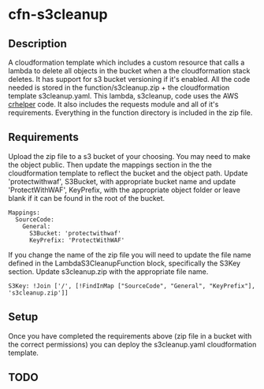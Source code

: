 # cfn-s3cleanup


## Description
A cloudformation template which includes a custom resource that calls a lambda to delete all objects in the bucket when a the cloudformation stack deletes.  It has support for s3 bucket versioning if it's enabled.  All the code needed is stored in the function/s3cleanup.zip + the cloudformation template s3cleanup.yaml.  This lambda, s3cleanup, code uses the AWS [crhelper](https://github.com/awslabs/aws-cloudformation-templates/tree/master/community/custom_resources/python_custom_resource_helper) code.  It also includes the requests module and all of it's requirements.  Everything in the function directory is included in the zip file.


## Requirements
Upload the zip file to a s3 bucket of your choosing.  You may need to make the object public.  Then update the mappings section in the the cloudformation template to reflect the bucket and the object path.  Update 'protectwithwaf', S3Bucket, with appropriate bucket name and update 'ProtectWithWAF', KeyPrefix, with the appropriate object folder or leave blank if it can be found in the root of the bucket.
```
Mappings:
  SourceCode:
    General:
      S3Bucket: 'protectwithwaf'
      KeyPrefix: 'ProtectWithWAF'
```
If you change the name of the zip file you will need to update the file name defined in the LambdaS3CleanupFunction block, specifically the S3Key section.  Update s3cleanup.zip with the appropriate file name.
```
S3Key: !Join ['/', [!FindInMap ["SourceCode", "General", "KeyPrefix"], 's3cleanup.zip']]
```


## Setup
Once you have completed the requirements above (zip file in a bucket with the correct permissions) you can deploy the s3cleanup.yaml cloudformation template.


## TODO
